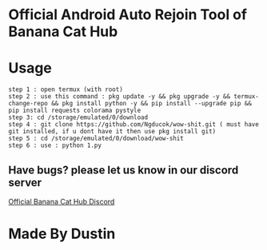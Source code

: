 # Official Android Auto Rejoin Tool of Banana Cat Hub

# Usage
```
step 1 : open termux (with root)
step 2 : use this command : pkg update -y && pkg upgrade -y && termux-change-repo && pkg install python -y && pip install --upgrade pip && pip install requests colorama pystyle
step 3: cd /storage/emulated/0/download
step 4 : git clone https://github.com/Ngducok/wow-shit.git ( must have git installed, if u dont have it then use pkg install git)
step 5 : cd /storage/emulated/0/download/wow-shit
step 6 : use : python 1.py
```

## Have bugs? please let us know in our discord server
[Official Banana Cat Hub Discord](https://discord.gg/chuoihub)

# Made By Dustin 
